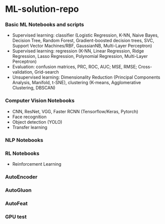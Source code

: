 # ML-solution-repo

### Basic ML Notebooks and scripts

- Supervised learning: classifier (Logistic Regression, K-NN, Naive Bayes, Decision Tree, Random Forest, Gradient-boosted decision trees, SVC, Support Vector Machines/RBF, GaussianNB, Multi-Layer Perceptron) 
- Supervised learning: regression (K-NN, Linear Regression, Ridge Regression, Lasso Regression, Polynomial Regression, Multi-Layer Perceptron) 
- Evaluation: confusion matrices, PRC, ROC, AUC; MSE, RMSE; Cross-validation, Grid-search 
- Unsupervised learning: Dimensionality Reduction (Principal Components Analysis, Manifold, t-SNE), clustering (K-means, Agglomerative Clustering, DBSCAN) 

### Computer Vision Notebooks

- CNN, ResNet, VGG, Faster RCNN (Tensorflow/Keras, Pytorch) 
- Face recognition
- Object detection (YOLO)
- Transfer learning 

### NLP Notebooks

### RL Notebooks

- Reinforcement Learning 

### AutoEncoder

### AutoGluon

### AutoFeat 

### GPU test
